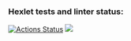 ### Hexlet tests and linter status:
[![Actions Status](https://github.com/u-shev/python-project-50/workflows/hexlet-check/badge.svg)](https://github.com/u-shev/python-project-50/actions)
<a href="https://codeclimate.com/github/u-shev/python-project-50/maintainability"><img src="https://api.codeclimate.com/v1/badges/598b239214ffa18e63ca/maintainability" /></a>
